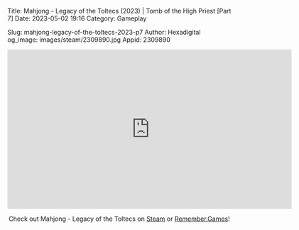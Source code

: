 Title: Mahjong - Legacy of the Toltecs (2023) | Tomb of the High Priest [Part 7]
Date: 2023-05-02 19:16
Category: Gameplay

Slug: mahjong-legacy-of-the-toltecs-2023-p7
Author: Hexadigital
og_image: images/steam/2309890.jpg
Appid: 2309890

<center><iframe src="https://www.youtube.com/embed/AK3xe37iBgU?feature=oembed" allow="accelerometer; autoplay; encrypted-media; gyroscope; picture-in-picture" width="640" height="360" frameborder="0"></iframe>

Check out Mahjong - Legacy of the Toltecs on [Steam](https://store.steampowered.com/app/2309890/?curator_clanid=34633900) or [Remember.Games](https://remember.games/game/7725/mahjong-legacy-of-the-toltecs/)!</center>
